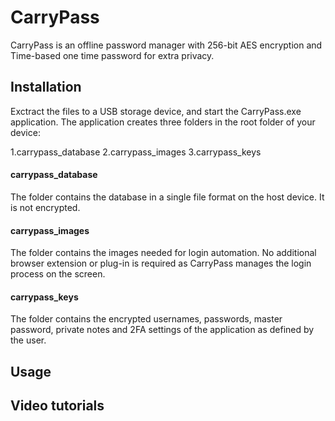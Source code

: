 # CarryPass

CarryPass is an offline password manager with 256-bit AES encryption and Time-based one time password for extra privacy.


## Installation

Exctract the files to a USB storage device, and start the CarryPass.exe application.
The application creates three folders in the root folder of your device:

1.carrypass_database
2.carrypass_images
3.carrypass_keys

#### carrypass_database

The folder contains the database in a single file format on the host device. It is not encrypted.

#### carrypass_images

The folder contains the images needed for login automation. No additional browser extension or plug-in is required as CarryPass manages the login process on the screen.

#### carrypass_keys

The folder contains the encrypted usernames, passwords, master password, private notes and 2FA settings of the application as defined by the user.

## Usage


## Video tutorials


